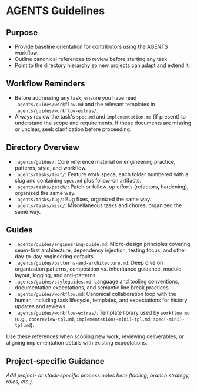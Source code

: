# AGENTS Guidelines

## Purpose

- Provide baseline orientation for contributors using the AGENTS workflow.
- Outline canonical references to review before starting any task.
- Point to the directory hierarchy so new projects can adapt and extend it.

## Workflow Reminders

- Before addressing any task, ensure you have read `.agents/guides/workflow.md`
  and the relevant templates in `.agents/guides/workflow-extras/`.
- Always review the task's `spec.md` and `implementation.md` (if present) to understand
  the scope and requirements.
  If these documents are missing or unclear, seek clarification before proceeding.

## Directory Overview

- `.agents/guides/`: Core reference material on engineering practice, patterns, style,
  and workflow.
- `.agents/tasks/feat/`: Feature work specs, each folder numbered with a slug
  and containing `spec.md` plus follow-on artifacts.
- `.agents/tasks/patch/`: Patch or follow-up efforts (refactors, hardening), organized the same way.
- `.agents/tasks/bug/`: Bug fixes, organized the same way.
- `.agents/tasks/misc/`: Miscellaneous tasks and chores, organized the same way.

## Guides

- `.agents/guides/engineering-guide.md`: Micro-design principles covering seam-first architecture,
  dependency injection, testing focus, and other day-to-day engineering defaults.
- `.agents/guides/patterns-and-architecture.md`: Deep dive on organization patterns,
  composition vs. inheritance guidance, module layout, logging, and anti-patterns.
- `.agents/guides/styleguides.md`: Language and tooling conventions, documentation expectations,
  and semantic line break practices.
- `.agents/guides/workflow.md`: Canonical collaboration loop with the human, including task lifecycle,
  templates, and expectations for history updates and reviews.
- `.agents/guides/workflow-extras/`: Template library used by `workflow.md`
  (e.g., `codereview-tpl.md`, `implementation(-mini)-tpl.md`, `spec(-mini)-tpl.md`).

Use these references when scoping new work, reviewing deliverables, or aligning implementation details
with existing expectations.

## Project-specific Guidance

_Add project- or stack-specific process notes here (tooling, branch strategy, roles, etc.)._
